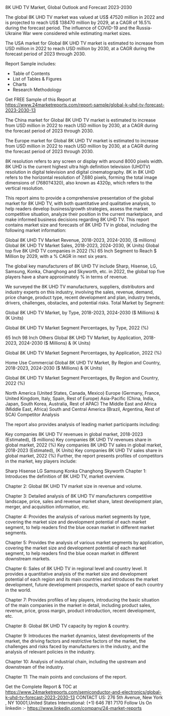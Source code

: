 8K UHD TV Market, Global Outlook and Forecast 2023-2030

The global 8K UHD TV market was valued at US$ 47520 million in 2022 and is projected to reach US$ 138470 million by 2029, at a CAGR of 16.5% during the forecast period. The influence of COVID-19 and the Russia-Ukraine War were considered while estimating market sizes.

The USA market for Global 8K UHD TV market is estimated to increase from USD million in 2022 to reach USD million by 2030, at a CAGR during the forecast period of 2023 through 2030.

Report Sample includes:
- Table of Contents
- List of Tables & Figures
- Charts
- Research Methodology

Get FREE Sample of this Report at https://www.24marketreports.com/report-sample/global-k-uhd-tv-forecast-2023-2030-13

The China market for Global 8K UHD TV market is estimated to increase from USD million in 2022 to reach USD million by 2030, at a CAGR during the forecast period of 2023 through 2030.

The Europe market for Global 8K UHD TV market is estimated to increase from USD million in 2022 to reach USD million by 2030, at a CAGR during the forecast period of 2023 through 2030.

8K resolution refers to any screen or display with around 8000 pixels width. 8K UHD is the current highest ultra high definition television (UHDTV) resolution in digital television and digital cinematography. 8K in 8K UHD refers to the horizontal resolution of 7,680 pixels, forming the total image dimensions of (7680?4320), also known as 4320p, which refers to the vertical resolution.

This report aims to provide a comprehensive presentation of the global market for 8K UHD TV, with both quantitative and qualitative analysis, to help readers develop business/growth strategies, assess the market competitive situation, analyze their position in the current marketplace, and make informed business decisions regarding 8K UHD TV. This report contains market size and forecasts of 8K UHD TV in global, including the following market information:

Global 8K UHD TV Market Revenue, 2018-2023, 2024-2030, ($ millions)
Global 8K UHD TV Market Sales, 2018-2023, 2024-2030, (K Units)
Global top five 8K UHD TV companies in 2022 (%)
65 Inch Segment to Reach $ Million by 2029, with a % CAGR in next six years.

The global key manufacturers of 8K UHD TV include Sharp, Hisense, LG, Samsung, Konka, Changhong and Skyworth, etc. in 2022, the global top five players have a share approximately % in terms of revenue.

We surveyed the 8K UHD TV manufacturers, suppliers, distributors and industry experts on this industry, involving the sales, revenue, demand, price change, product type, recent development and plan, industry trends, drivers, challenges, obstacles, and potential risks. Total Market by Segment:

Global 8K UHD TV Market, by Type, 2018-2023, 2024-2030 ($ Millions) & (K Units)

Global 8K UHD TV Market Segment Percentages, by Type, 2022 (%)

65 Inch
98 Inch
Others
Global 8K UHD TV Market, by Application, 2018-2023, 2024-2030 ($ Millions) & (K Units)

Global 8K UHD TV Market Segment Percentages, by Application, 2022 (%)

Home Use
Commercial
Global 8K UHD TV Market, By Region and Country, 2018-2023, 2024-2030 ($ Millions) & (K Units)

Global 8K UHD TV Market Segment Percentages, By Region and Country, 2022 (%)

North America (United States, Canada, Mexico)
Europe (Germany, France, United Kingdom, Italy, Spain, Rest of Europe)
Asia-Pacific (China, India, Japan, South Korea, Australia, Rest of APAC)
The Middle East and Africa (Middle East, Africa)
South and Central America (Brazil, Argentina, Rest of SCA)
Competitor Analysis

The report also provides analysis of leading market participants including:

Key companies 8K UHD TV revenues in global market, 2018-2023 (Estimated), ($ millions)
Key companies 8K UHD TV revenues share in global market, 2022 (%)
Key companies 8K UHD TV sales in global market, 2018-2023 (Estimated), (K Units)
Key companies 8K UHD TV sales share in global market, 2022 (%)
Further, the report presents profiles of competitors in the market, key players include:

Sharp
Hisense
LG
Samsung
Konka
Changhong
Skyworth
Chapter 1: Introduces the definition of 8K UHD TV, market overview.

Chapter 2: Global 8K UHD TV market size in revenue and volume.

Chapter 3: Detailed analysis of 8K UHD TV manufacturers competitive landscape, price, sales and revenue market share, latest development plan, merger, and acquisition information, etc.

Chapter 4: Provides the analysis of various market segments by type, covering the market size and development potential of each market segment, to help readers find the blue ocean market in different market segments.

Chapter 5: Provides the analysis of various market segments by application, covering the market size and development potential of each market segment, to help readers find the blue ocean market in different downstream markets.

Chapter 6: Sales of 8K UHD TV in regional level and country level. It provides a quantitative analysis of the market size and development potential of each region and its main countries and introduces the market development, future development prospects, market space of each country in the world.

Chapter 7: Provides profiles of key players, introducing the basic situation of the main companies in the market in detail, including product sales, revenue, price, gross margin, product introduction, recent development, etc.

Chapter 8: Global 8K UHD TV capacity by region & country.

Chapter 9: Introduces the market dynamics, latest developments of the market, the driving factors and restrictive factors of the market, the challenges and risks faced by manufacturers in the industry, and the analysis of relevant policies in the industry.

Chapter 10: Analysis of industrial chain, including the upstream and downstream of the industry.

Chapter 11: The main points and conclusions of the report.

Get the Complete Report & TOC at https://www.24marketreports.com/semiconductor-and-electronics/global-k-uhd-tv-forecast-2023-2030-13
CONTACT US:
276 5th Avenue, New York , NY 10001,United States
International: (+1) 646 781 7170
Follow Us On linkedin :- https://www.linkedin.com/company/24-market-reports
